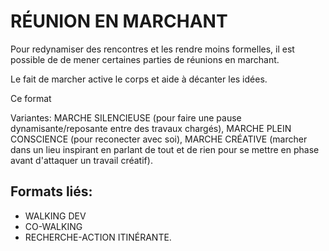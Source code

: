 # RÉUNION EN MARCHANT

Pour redynamiser des rencontres et les rendre moins formelles, il est possible de de mener certaines parties de réunions en marchant.

Le fait de marcher active le corps et aide à décanter les idées.

Ce format 

Variantes: MARCHE SILENCIEUSE (pour faire une pause dynamisante/reposante entre des travaux chargés), MARCHE PLEIN CONSCIENCE (pour reconecter avec soi), MARCHE CRÉATIVE (marcher dans un lieu inspirant en parlant de tout et de rien pour se mettre en phase avant d'attaquer un travail créatif).

## Formats liés:

- WALKING DEV
- CO-WALKING
- RECHERCHE-ACTION ITINÉRANTE.
